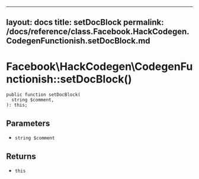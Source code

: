 
***

layout: docs
title: setDocBlock
permalink: /docs/reference/class.Facebook.HackCodegen.CodegenFunctionish.setDocBlock.md
---







# Facebook\\HackCodegen\\CodegenFunctionish::setDocBlock()




``` Hack
public function setDocBlock(
  string $comment,
): this;
```




## Parameters




- ` string $comment `




## Returns




+ ` this `